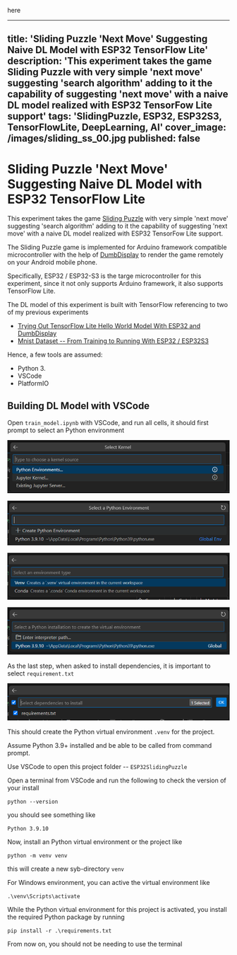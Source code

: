 here

---
title: 'Sliding Puzzle 'Next Move' Suggesting Naive DL Model with ESP32 TensorFlow Lite'
description: 'This experiment takes the game Sliding Puzzle with very simple 'next move' suggesting 'search algorithm' adding to it the capability of suggesting 'next move' with a naive DL model realized with ESP32 TensorFow Lite support'
tags: 'SlidingPuzzle, ESP32, ESP32S3, TensorFlowLite, DeepLearning, AI'
cover_image: /images/sliding_ss_00.jpg
published: false
---


# Sliding Puzzle 'Next Move' Suggesting Naive DL Model with ESP32 TensorFlow Lite

This experiment takes the game [Sliding Puzzle](https://github.com/trevorwslee/Arduino-DumbDisplay/blob/master/examples/sliding_puzzle_w_suggest/sliding_puzzle_w_suggest.ino)
with very simple 'next move' suggesting 'search algorithm' adding to it the capability of suggesting 'next move' with a naive DL model realized with ESP32 TensorFow Lite support.

The Sliding Puzzle game is implemented for Arduino framework compatible microcontroller with the help of [DumbDisplay](https://github.com/trevorwslee/Arduino-DumbDisplay) to render the game remotely on your Android mobile phone.

Specifically, ESP32 / ESP32-S3 is the targe microcontroller for this experiment, since it not only supports Arduino framework, it also supports TensorFlow Lite.

The DL model of this experiment is built with TensorFlow referencing to two of my previous experiments
* [Trying Out TensorFlow Lite Hello World Model With ESP32 and DumbDisplay](https://www.instructables.com/Trying-Out-TensorFlow-Lite-Hello-World-Model-With-/)
* [Mnist Dataset -- From Training to Running With ESP32 / ESP32S3](https://www.instructables.com/Mnist-Dataset-From-Training-to-Running-With-ESP32-/)

Hence, a few tools are assumed:
* Python 3.
* VSCode
* PlatformIO


## Building DL Model with VSCode

Open `train_model.ipynb` with VSCode, and run all cells, it should first prompt to select an Python environment 

![](.README_images/9b64af69.png)

![](.README_images/3f4990e9.png)

![](.README_images/1ce7a270.png)

![](.README_images/7433b84a.png)

As the last step, when asked to install dependencies, it is important to select `requirement.txt`

![](.README_images/f8659f51.png)


This should create the Python virtual environment `.venv` for the project.



Assume Python 3.9+ installed and be able to be called from command prompt.

Use VSCode to open this project folder -- `ESP32SlidingPuzzle`

Open a terminal from VSCode and run the following to check the version of your install 
```
python --version
```

you should see something like
```
Python 3.9.10
```

Now, install an Python virtual environment or the project like
```
python -m venv venv
```

this will create a new syb-directory `venv`

For Windows environment, you can active the virtual environment like
```
.\venv\Scripts\activate
```

While the Python virtual environment for this project is activated, you install the required Python package by running
```
pip install -r .\requirements.txt
```

From now on, you should not be needing to use the terminal
